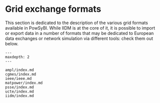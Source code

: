 # Grid exchange formats

This section is dedicated to the description of the various grid formats available in PowSyBl. While IIDM is at the core 
of it, it is possible to import or export data in a number of formats that may be dedicated to European data exchanges 
or network simulation via different tools: check them out below.

```{toctree}
---
maxdepth: 2
---

ampl/index.md
cgmes/index.md
ieee/ieee.md
matpower/index.md
psse/index.md
ucte/index.md
iidm/index.md
```

